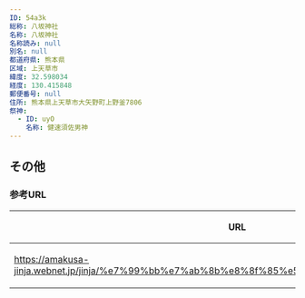 ```yaml
---
ID: 54a3k
総称: 八坂神社
名称: 八坂神社
名称読み: null
別名: null
都道府県: 熊本県
区域: 上天草市
緯度: 32.598034
経度: 130.415848
郵便番号: null
住所: 熊本県上天草市大矢野町上野釜7806
祭神:
  - ID: uyO
    名称: 健速須佐男神
---
```


## その他

### 参考URL

| URL                                                                                           | 説明   |
| --------------------------------------------------------------------------------------------- | ------ |
| https://amakusa-jinja.webnet.jp/jinja/%e7%99%bb%e7%ab%8b%e8%8f%85%e5%8e%9f%e7%a5%9e%e7%a4%be/ | 神社庁 |

